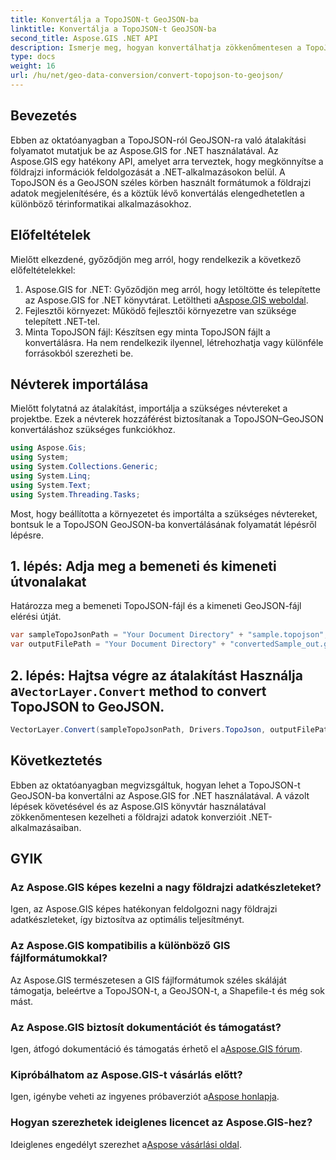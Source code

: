 ```yaml
---
title: Konvertálja a TopoJSON-t GeoJSON-ba
linktitle: Konvertálja a TopoJSON-t GeoJSON-ba
second_title: Aspose.GIS .NET API
description: Ismerje meg, hogyan konvertálhatja zökkenőmentesen a TopoJSON-t GeoJSON-ba az Aspose.GIS for .NET használatával. Kövesse lépésenkénti oktatóanyagunkat a hatékony földrajzi adatok kezeléséhez.
type: docs
weight: 16
url: /hu/net/geo-data-conversion/convert-topojson-to-geojson/
---
```

## Bevezetés
Ebben az oktatóanyagban a TopoJSON-ról GeoJSON-ra való átalakítási folyamatot mutatjuk be az Aspose.GIS for .NET használatával. Az Aspose.GIS egy hatékony API, amelyet arra terveztek, hogy megkönnyítse a földrajzi információk feldolgozását a .NET-alkalmazásokon belül. A TopoJSON és a GeoJSON széles körben használt formátumok a földrajzi adatok megjelenítésére, és a köztük lévő konvertálás elengedhetetlen a különböző térinformatikai alkalmazásokhoz.
## Előfeltételek
Mielőtt elkezdené, győződjön meg arról, hogy rendelkezik a következő előfeltételekkel:
1.  Aspose.GIS for .NET: Győződjön meg arról, hogy letöltötte és telepítette az Aspose.GIS for .NET könyvtárat. Letöltheti a[Aspose.GIS weboldal](https://releases.aspose.com/gis/net/).
2. Fejlesztői környezet: Működő fejlesztői környezetre van szüksége telepített .NET-tel.
3. Minta TopoJSON fájl: Készítsen egy minta TopoJSON fájlt a konvertálásra. Ha nem rendelkezik ilyennel, létrehozhatja vagy különféle forrásokból szerezheti be.

## Névterek importálása
Mielőtt folytatná az átalakítást, importálja a szükséges névtereket a projektbe. Ezek a névterek hozzáférést biztosítanak a TopoJSON–GeoJSON konvertáláshoz szükséges funkciókhoz.

   ```csharp
using Aspose.Gis;
using System;
using System.Collections.Generic;
using System.Linq;
using System.Text;
using System.Threading.Tasks;
```

Most, hogy beállította a környezetet és importálta a szükséges névtereket, bontsuk le a TopoJSON GeoJSON-ba konvertálásának folyamatát lépésről lépésre.
## 1. lépés: Adja meg a bemeneti és kimeneti útvonalakat

Határozza meg a bemeneti TopoJSON-fájl és a kimeneti GeoJSON-fájl elérési útját.
```csharp
var sampleTopoJsonPath = "Your Document Directory" + "sample.topojson";
var outputFilePath = "Your Document Directory" + "convertedSample_out.geojson";
```
##  2. lépés: Hajtsa végre az átalakítást Használja a`VectorLayer.Convert` method to convert TopoJSON to GeoJSON.
```csharp
VectorLayer.Convert(sampleTopoJsonPath, Drivers.TopoJson, outputFilePath, Drivers.GeoJson);
```

## Következtetés
Ebben az oktatóanyagban megvizsgáltuk, hogyan lehet a TopoJSON-t GeoJSON-ba konvertálni az Aspose.GIS for .NET használatával. A vázolt lépések követésével és az Aspose.GIS könyvtár használatával zökkenőmentesen kezelheti a földrajzi adatok konverzióit .NET-alkalmazásaiban.
## GYIK
### Az Aspose.GIS képes kezelni a nagy földrajzi adatkészleteket?
Igen, az Aspose.GIS képes hatékonyan feldolgozni nagy földrajzi adatkészleteket, így biztosítva az optimális teljesítményt.
### Az Aspose.GIS kompatibilis a különböző GIS fájlformátumokkal?
Az Aspose.GIS természetesen a GIS fájlformátumok széles skáláját támogatja, beleértve a TopoJSON-t, a GeoJSON-t, a Shapefile-t és még sok mást.
### Az Aspose.GIS biztosít dokumentációt és támogatást?
 Igen, átfogó dokumentáció és támogatás érhető el a[Aspose.GIS fórum](https://forum.aspose.com/c/gis/33).
### Kipróbálhatom az Aspose.GIS-t vásárlás előtt?
 Igen, igénybe veheti az ingyenes próbaverziót a[Aspose honlapja](https://releases.aspose.com/).
### Hogyan szerezhetek ideiglenes licencet az Aspose.GIS-hez?
 Ideiglenes engedélyt szerezhet a[Aspose vásárlási oldal](https://purchase.aspose.com/temporary-license/).